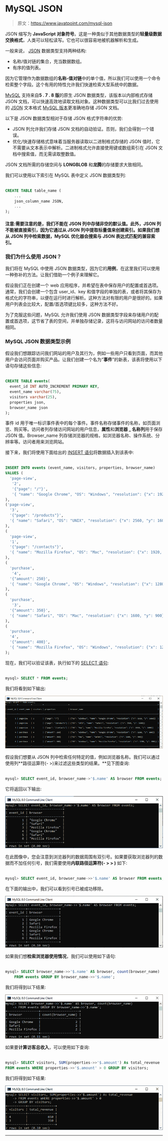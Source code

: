 # MySQL JSON

> 原文：<https://www.javatpoint.com/mysql-json>

JSON 缩写为 **JavaScript 对象符号**。这是一种类似于其他数据类型的**轻量级数据交换格式**，人类可以轻松读写。它也可以很容易地被机器解析和生成。

一般来说， [JSON](https://www.javatpoint.com/json-tutorial) 数据类型支持两种结构:

*   名称/值对链的集合，充当数据数组。
*   有序的值列表。

因为它管理作为数据数组的**名称-值对链**中的单个值，所以我们可以使用一个命令检索整个字段。这个有用的特性允许我们快速检索大型系统中的数据。

[MySQL](https://www.javatpoint.com/mysql-tutorial) 支持来自**5 . 7 . 8 版**的原生 JSON 数据类型，该版本以内部格式存储 JSON 文档，可以快速高效地读取文档对象。这种数据类型可以比我们过去使用的 [JSON](https://www.javatpoint.com/what-is-json) 文本格式 [MySQL 版本](https://www.javatpoint.com/mysql-versions)更准确地存储 JSON 文档。

以下是 JSON 数据类型相对于存储 JSON 格式字符串的优势:

*   JSON 列允许我们存储 JSON 文档的自动验证。否则，我们会得到一个错误。
*   优化/快速存储格式意味着当服务器读取以二进制格式存储的 JSON 值时，它不需要从文本表示中解析。二进制格式允许直接使用键或数组索引在 JSON 文档中搜索值，而无需读取整数值。

JSON 文档所需的存储空间与 **LONGBLOB** 和**龙腾**的存储要求大致相同。

我们可以使用以下索引在 MySQL 表中定义 JSON 数据类型列:

```sql

CREATE TABLE table_name (
    ...
    json_column_name JSON,
    ... 
);

```

#### 注意:需要注意的是，我们不能在 JSON 列中存储非空的默认值。此外，JSON 列不能被直接索引，因为它通过从 JSON 列中提取标量值来创建索引。如果我们想从 JSON 列中检索数据，MySQL 优化器会搜索与 JSON 表达式匹配的兼容索引。

### 我们为什么使用 JSON？

我们将在 MySQL 中使用 JSON 数据类型，因为它的**用例**，在这里我们可以使用一种弥补的方法。让我们借助一个例子来理解它。

假设我们正在创建一个 web 应用程序，并希望在表中保存用户的配置或首选项。通常，我们会创建一个包含 user_id、key 和值字段的单独的表，或者将其保存为格式化的字符串，以便在运行时进行解析。这种方法对有限的用户是很好的。如果用户列表会比较大，配置/首选项键比较多，这种方法不好。

为了克服这些问题，MySQL 允许我们使用 JSON 数据类型字段来存储用户的配置或首选项，这节省了表的空间，并单独存储记录，这将与访问网站的访问者数量相同。

### MySQL JSON 数据类型示例

假设我们想跟踪访问我们网站的用户及其行为，例如一些用户只看到页面，而其他用户会访问页面并购买产品。让我们创建一个名为“**事件**”的新表，该表将使用以下语句存储这些信息:

```sql

CREATE TABLE events( 
  event_id INT AUTO_INCREMENT PRIMARY KEY, 
  event_name varchar(75), 
  visitors varchar(25), 
  properties json, 
  browser_name json
);

```

事件 id 用于唯一标识事件表中的每个事件。事件名称存储事件的名称，如页面浏览、购买等。访问者列存储访问网站的用户信息，**属性**和**浏览器 _ 名称列**用于保存 JSON 值。Browser_name 列存储浏览器的规格，如浏览器名称、操作系统、分辨率等。访问者用来浏览网站。

接下来，我们将使用下面给出的 [INSERT 语句](https://www.javatpoint.com/mysql-insert)将数据插入到该表中:

```sql

INSERT INTO events (event_name, visitors, properties, browser_name) 
VALUES (
  'page-view', 
   '2',
   '{"page": "/"}',
   '{ "name": "Google Chrome", "OS": "Windows", "resolution": {"x": 1920, "y": 1080} }'
),
('page-view', 
  '3',
  '{"page": "/products"}',
  '{ "name": "Safari", "OS": "UNIX", "resolution": {"x": 2560, "y": 1600} }'
),
(
  'page-view', 
  '1',
  '{"page": "/contacts"}',
  '{ "name": "Mozilla Firefox", "OS": "Mac", "resolution": {"x": 1920, "y": 1080} }'
),
(
  'purchase', 
   '4',
  '{"amount": 250}',
  '{ "name": "Google Chrome", "OS": "Windows", "resolution": {"x": 1280, "y": 800} }'
),
(
  'purchase', 
   '3',
  '{"amount": 350}',
  '{ "name": "Safari", "OS": "Mac", "resolution": {"x": 1600, "y": 900} }'
),
(
  'purchase', 
  '4',
  '{"amount": 400}',
  '{ "name": "Mozilla Firefox", "OS": "Windows", "resolution": {"x": 1280, "y": 800} }'
);

```

现在，我们可以验证该表，执行如下的 [SELECT 语句](https://www.javatpoint.com/mysql-select):

```sql

mysql> SELECT * FROM events;

```

我们将看到如下输出:

![MySQL JSON](img/5a1e86e512d0b991587d179bb588fdb6.png)

假设我们想要从 JSON 列中检索任何特定的值，例如浏览器名称。我们可以通过使用列**路径运算符(- >)来过滤这些类型的结果。**见下图查询:

```sql

mysql> SELECT event_id, browser_name->'$.name' AS browser FROM events;

```

它将返回以下输出:

![MySQL JSON](img/44b4c7a5f1a25817a030b94d69703853.png)

在此图像中，您会注意到浏览器列的数据周围有双引号。如果要获取浏览器列的数据而不加任何引号，我们需要使用**内联路径运算符(- > > )** 如下:

```sql

mysql> SELECT event_id, browser_name->>'$.name' AS browser FROM events;

```

在下面的输出中，我们可以看到引号已被成功移除。

![MySQL JSON](img/aa87e176a72b02e8592837cb9bc7f928.png)

如果我们想**检索浏览器使用情况**，我们可以使用如下语句:

```sql

mysql> SELECT browser_name->>'$.name' AS browser, count(browser_name)
    FROM events GROUP BY browser_name->>'$.name';

```

我们将得到以下结果:

![MySQL JSON](img/e4e29452016b182a9fdf9b0c95b6960b.png)

如果要**计算访客总收入**，可以使用如下查询:

```sql

mysql> SELECT visitors, SUM(properties->>'$.amount') As total_revenue
FROM events WHERE properties->>'$.amount' > 0 GROUP BY visitors;

```

我们将得到如下结果:

![MySQL JSON](img/58ba122d6277d1bff03e68dee7d54c65.png)

* * *